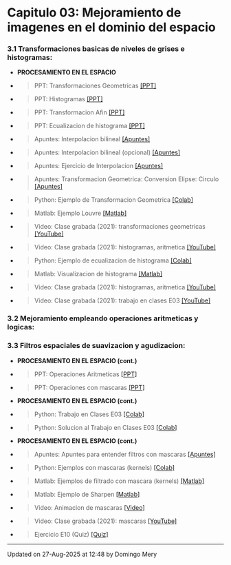 
# Capitulo 03: Mejoramiento de imagenes en el dominio del espacio
### 3.1 Transformaciones basicas de niveles de grises e histogramas:
* **PROCESAMIENTO EN EL ESPACIO** 
* > PPT: Transformaciones Geometricas [[PPT]](https://github.com/domingomery/imagenes/blob/master/clases/Cap03_Mejoramiento_Espacio/presentations/IMG03_GeoTransformaciones.pptx)
* > PPT: Histogramas [[PPT]](https://github.com/domingomery/imagenes/blob/master/clases/Cap03_Mejoramiento_Espacio/presentations/IMG03_Histogramas.pptx)
* > PPT: Transformacion Afin [[PPT]](https://github.com/domingomery/imagenes/blob/master/clases/Cap03_Mejoramiento_Espacio/presentations/IMG03_TransformacionAfin.pptx)
* > PPT: Ecualizacion de histograma [[PPT]](https://github.com/domingomery/imagenes/blob/master/clases/Cap03_Mejoramiento_Espacio/presentations/IMG03_HistogramaEcualizacion.pptx)
* > Apuntes: Interpolacion bilineal [[Apuntes]](https://github.com/domingomery/imagenes/blob/master/clases/Cap03_Mejoramiento_Espacio/presentations/IMG03_Interpolation_bilinear.pdf)
* > Apuntes: Interpolacion bilineal (opcional) [[Apuntes]](https://github.com/domingomery/imagenes/blob/master/clases/Cap03_Mejoramiento_Espacio/presentations/IMG03_InterpolationTheory.pdf)
* > Apuntes: Ejercicio de Interpolacion [[Apuntes]](https://github.com/domingomery/imagenes/blob/master/clases/Cap03_Mejoramiento_Espacio/presentations/IMG03_EjercicioInterpolacion.pdf)
* > Apuntes: Transformacion Geometrica: Conversion Elipse: Circulo [[Apuntes]](https://github.com/domingomery/imagenes/blob/master/clases/Cap03_Mejoramiento_Espacio/presentations/IMG03_Conversion_Elipse_Circulo.pdf)
* > Python: Ejemplo de Transformacion Geometrica [[Colab]](https://colab.research.google.com/drive/1Z5ok0Cr7ynp_jCZ-DM8S-6u8DtOZfBOI)
* > Matlab: Ejemplo Louvre [[Matlab]](https://github.com/domingomery/imagenes/blob/master/clases/Cap03_Mejoramiento_Espacio/matlab/IMG03_Louvre.m)
* > Video: Clase grabada (2021): transformaciones geometricas [[YouTube]](https://youtu.be/othqV7g9ksA)
* > Video: Clase grabada (2021): histogramas, aritmetica [[YouTube]](https://youtu.be/JOF_fJCFvsE)
* > Python: Ejemplo de ecualizacion de histograma [[Colab]](https://colab.research.google.com/drive/1yYoH_UcDlqCXD-EMAI6moU9m7G7dScJ0)
* > Matlab: Visualizacion de histograma [[Matlab]](https://github.com/domingomery/imagenes/blob/master/clases/Cap03_Mejoramiento_Espacio/matlab/IMG03_HistogramVisualization.m)
* > Video: Clase grabada (2021): histogramas, aritmetica [[YouTube]](https://youtu.be/JOF_fJCFvsE)
* > Video: Clase grabada (2021): trabajo en clases E03 [[YouTube]](https://youtu.be/yJ678uJnldI)
### 3.2 Mejoramiento empleando operaciones aritmeticas y logicas:
### 3.3 Filtros espaciales de suavizacion y agudizacion:
* **PROCESAMIENTO EN EL ESPACIO (cont.)** 
* > PPT: Operaciones Aritmeticas [[PPT]](https://github.com/domingomery/imagenes/blob/master/clases/Cap03_Mejoramiento_Espacio/presentations/IMG03_Aritmetica.pptx)
* > PPT: Operaciones con mascaras [[PPT]](https://github.com/domingomery/imagenes/blob/master/clases/Cap03_Mejoramiento_Espacio/presentations/IMG03_Mascaras.pptx)
* **PROCESAMIENTO EN EL ESPACIO (cont.)** 
* > Python: Trabajo en Clases E03 [[Colab]](https://colab.research.google.com/drive/1HbeFwAqvPbe2L9Djd95iJukTtoska5w4?usp=drive_link)
* > Python: Solucion al Trabajo en Clases E03 [[Colab]](https://drive.google.com/file/osso)
* **PROCESAMIENTO EN EL ESPACIO (cont.)** 
* > Apuntes: Apuntes para entender filtros con mascaras [[Apuntes]](https://github.com/domingomery/imagenes/blob/master/clases/Cap03_Mejoramiento_Espacio/presentations/IMG03_Mascaras.pdf)
* > Python: Ejemplos con mascaras (kernels) [[Colab]](https://colab.research.google.com/drive/1bkjxaD_d26MbwHeoHA2AxgkT37NNYnsQ)
* > Matlab: Ejemplos de filtrado con mascara (kernels) [[Matlab]](https://github.com/domingomery/imagenes/blob/master/clases/Cap03_Mejoramiento_Espacio/matlab/IMG03_MaskScan.m)
* > Matlab: Ejemplo de Sharpen [[Matlab]](https://github.com/domingomery/imagenes/blob/master/clases/Cap03_Mejoramiento_Espacio/matlab/IMG03_SharpenEscalon.m)
* > Video: Animacion de mascaras [[Video]](https://twitter.com/3blue1brown/status/1303489896519139328?s=20)
* > Video: Clase grabada (2021): mascaras [[YouTube]](https://www.youtube.com/watch?v=N3DT_uNG5Xc)
* > Ejercicio E10 (Quiz) [[Quiz]](https://cursos.canvas.uc.cl/courses/90276/assignments)
---


Updated on 27-Aug-2025 at 12:48 by Domingo Mery
